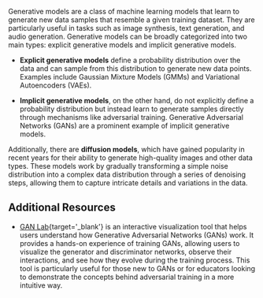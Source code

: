 Generative models are a class of machine learning models that learn to generate new data samples that resemble a given training dataset. They are particularly useful in tasks such as image synthesis, text generation, and audio generation. Generative models can be broadly categorized into two main types: explicit generative models and implicit generative models.

- **Explicit generative models** define a probability distribution over the data and can sample from this distribution to generate new data points. Examples include Gaussian Mixture Models (GMMs) and Variational Autoencoders (VAEs). 

- **Implicit generative models**, on the other hand, do not explicitly define a probability distribution but instead learn to generate samples directly through mechanisms like adversarial training. Generative Adversarial Networks (GANs) are a prominent example of implicit generative models.

Additionally, there are **diffusion models**, which have gained popularity in recent years for their ability to generate high-quality images and other data types. These models work by gradually transforming a simple noise distribution into a complex data distribution through a series of denoising steps, allowing them to capture intricate details and variations in the data.


## Additional Resources

- [GAN Lab](https://poloclub.github.io/ganlab/){target='_blank'} is an interactive visualization tool that helps users understand how Generative Adversarial Networks (GANs) work. It provides a hands-on experience of training GANs, allowing users to visualize the generator and discriminator networks, observe their interactions, and see how they evolve during the training process. This tool is particularly useful for those new to GANs or for educators looking to demonstrate the concepts behind adversarial training in a more intuitive way.
